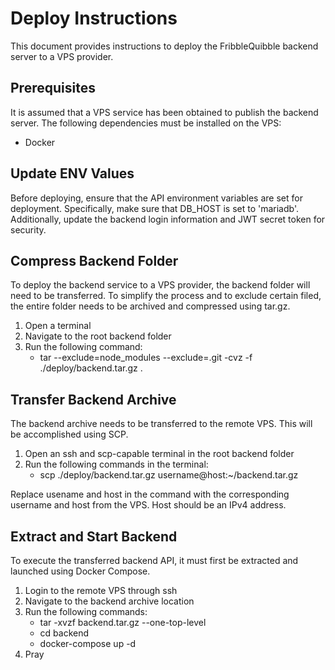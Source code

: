 # Deploy Instructions

This document provides instructions to deploy the FribbleQuibble backend server to a VPS provider.

## Prerequisites

It is assumed that a VPS service has been obtained to publish the backend server. The following dependencies must be installed on the VPS:

- Docker

## Update ENV Values

Before deploying, ensure that the API environment variables are set for deployment. Specifically, make sure that DB_HOST is set to 'mariadb'. Additionally, update the backend login information and JWT secret token for security.

## Compress Backend Folder

To deploy the backend service to a VPS provider, the backend folder will need to be transferred. To simplify the process and to exclude certain filed, the entire folder needs to be archived and compressed using tar.gz.

1. Open a terminal
2. Navigate to the root backend folder
3. Run the following command:
   - tar --exclude=node_modules --exclude=.git -cvz -f ./deploy/backend.tar.gz .

## Transfer Backend Archive

The backend archive needs to be transferred to the remote VPS. This will be accomplished using SCP.

1. Open an ssh and scp-capable terminal in the root backend folder
2. Run the following commands in the terminal:
   - scp ./deploy/backend.tar.gz username@host:~/backend.tar.gz

Replace usename and host in the command with the corresponding username and host from the VPS. Host should be an IPv4 address.

## Extract and Start Backend

To execute the transferred backend API, it must first be extracted and launched using Docker Compose.

1. Login to the remote VPS through ssh
2. Navigate to the backend archive location
3. Run the following commands:
   - tar -xvzf backend.tar.gz --one-top-level
   - cd backend
   - docker-compose up -d
4. Pray
